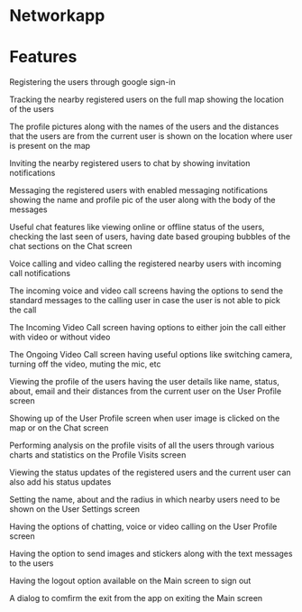# Networkapp

# Features

Registering the users through google sign-in

Tracking the nearby registered users on the full map showing the location of the users

The profile pictures along with the names of the users and the distances that the users are from the current user is shown on the location where user is present on the map

Inviting the nearby registered users to chat by showing invitation notifications

Messaging the registered users with enabled messaging notifications showing the name and profile pic of the user along with the body of the messages

Useful chat features like viewing online or offline status of the users, checking the last seen of users, having date based grouping bubbles of the chat sections on the Chat screen

Voice calling and video calling the registered nearby users with incoming call notifications

The incoming voice and video call screens having the options to send the standard messages to the calling user in case the user is not able to pick the call

The Incoming Video Call screen having options to either join the call either with video or without video

The Ongoing Video Call screen having useful options like switching camera, turning off the video, muting the mic, etc

Viewing the profile of the users having the user details like name, status, about, email and their distances from the current user on the User Profile screen

Showing up of the User Profile screen when user image is clicked on the map or on the Chat screen

Performing analysis on the profile visits of all the users through various charts and statistics on the Profile Visits screen

Viewing the status updates of the registered users and the current user can also add his status updates

Setting the name, about and the radius in which nearby users need to be shown on the User Settings screen

Having the options of chatting, voice or video calling on the User Profile screen

Having the option to send images and stickers along with the text messages to the users

Having the logout option available on the Main screen to sign out

A dialog to comfirm the exit from the app on exiting the Main screen
